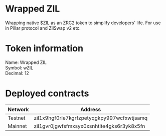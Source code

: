 # Wrapped ZIL

Wrapping native $ZIL as an ZRC2 token to simplify developers' life. For use in Pillar protocol and ZilSwap v2 etc.

# Token information

Name: Wrapped ZIL  
Symbol: wZIL  
Decimal: 12  

# Deployed contracts

| Network | Address |
| ------- | ------- |
| Testnet | zil1x9hgf0rle7kgrfzpetyqgkpy997wcfxwtjsamq |
| Mainnet | zil1gvr0jgwfsfmxsyx0xsnhtlte4gks6r3yk8x5fn |
